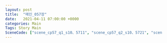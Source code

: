 ```yaml
---
layout: post
title:  "메인_057장"
date:   2021-04-11 07:00:00 +0000
categories: Main
Tags: Story Main
SceneCode: ["scene_cp57_q1_s10、5711", "scene_cp57_q2_s10、5721", "scene_cp57_q3_s10、5731", "scene_cp57_q4_s10、5741", "scene_cp57_q4_s30、5742"]
---
```

